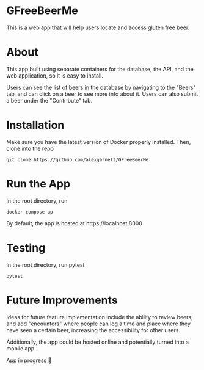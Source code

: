 # GFreeBeerMe

This is a web app that will help users locate and access gluten free beer.

# About
This app built using separate containers for the database, the API, and the web application, so it is easy to install.

Users can see the list of beers in the database by navigating to the "Beers" tab, and can click on a beer to see more 
info about it. Users can also submit a beer under the "Contribute" tab.

# Installation
Make sure you have the latest version of Docker properly installed. Then, clone into the repo
```
git clone https://github.com/alexgarnett/GFreeBeerMe
```

# Run the App
In the root directory, run
```
docker compose up
```
By default, the app is hosted at https://localhost:8000

# Testing
In the root directory, run pytest
```
pytest
```

# Future Improvements
Ideas for future feature implementation include the ability to review beers, and add "encounters" where people can log 
a time and place where they have seen a certain beer, increasing the accessibility for other users.

Additionally, the app could be hosted online and potentially turned into a mobile app.

App in progress :arrows_counterclockwise:
